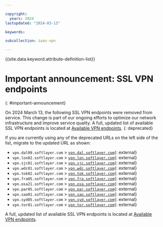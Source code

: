 ```yaml
---

copyright:
  years: 2024
lastupdated: "2024-03-13"

keywords:

subcollection: iaas-vpn

---
```


{{site.data.keyword.attribute-definition-list}}

# Important announcement: SSL VPN endpoints
{: #important-announcement}

On 2024 March 13, the following SSL VPN endpoints were removed from service. This change is part of our ongoing efforts to optimize our network infrastructure and improve service quality. A full, updated list of available SSL VPN endpoints is located at [Available VPN endpoints](/docs/iaas-vpn?topic=iaas-vpn-available-vpn-endpoints).
{: deprecated}

If you are currently using any of the deprecated URLs on the left side of the list, migrate to the updated URL as shown:

* `vpn.dal09.softlayer.com` > [`vpn.dal.softlayer.com`](https://vpn.dal.softlayer.com/){: external}
* `vpn.lon02.softlayer.com` > [`vpn.lon.softlayer.com`](https://vpn.lon.softlayer.com/){: external}
* `vpn.sjc01.softlayer.com` > [`vpn.sjc.softlayer.com`](https://vpn.sjc.softlayer.com/){: external}
* `vpn.wdc01.softlayer.com` > [`vpn.wdc.softlayer.com`](https://vpn.wdc.softlayer.com/){: external}
* `vpn.tok02.softlayer.com` > [`vpn.tok.softlayer.com`](https://vpn.tok.softlayer.com/){: external}
* `vpn.fra05.softlayer.com` > [`vpn.fra.softlayer.com`](https://vpn.fra.softlayer.com/){: external}
* `vpn.osa21.softlayer.com` > [`vpn.osa.softlayer.com`](https://vpn.osa.softlayer.com/){: external}
* `vpn.par05.softlayer.com` > [`vpn.par.softlayer.com`](https://vpn.par.softlayer.com/){: external}
* `vpn.sao01.softlayer.com` > [`vpn.sao.softlayer.com`](https://vpn.sao.softlayer.com/){: external}
* `vpn.syd05.softlayer.com` > [`vpn.syd.softlayer.com`](https://vpn.syd.softlayer.com/){: external}
* `vpn.tor01.softlayer.com` > [`vpn.tor.softlayer.com`](https://vpn.tor.softlayer.com/){: external}

A full, updated list of available SSL VPN endpoints is located at [Available VPN endpoints](/docs/iaas-vpn?topic=iaas-vpn-available-vpn-endpoints).
